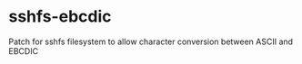 sshfs-ebcdic
============

Patch for sshfs filesystem to allow character conversion between ASCII and EBCDIC
